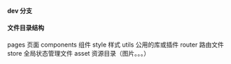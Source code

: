 #### dev 分支

#### 文件目录结构
pages 页面
components 组件
style 样式
utils 公用的库或插件
router 路由文件
store 全局状态管理文件
asset 资源目录（图片。。。）